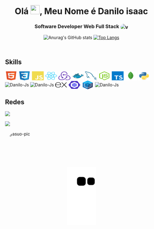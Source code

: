 <h1 align="center">
Olá <img src="https://raw.githubusercontent.com/MartinHeinz/MartinHeinz/master/wave.gif" width="30px" height="30px">, Meu Nome é Danilo isaac
</h1>

### <div titulo >
<h3 align="center"> Software Developer Web Full Stack
<img align="center" alt="v" height="80" width="80" style="border-radius:50px;" src="https://media.tenor.com/bivDJpjat9IAAAAi/v-for-veloso-veloso-clan.gif">
</h3>
</div>
 
<div id="stats" align="center">
  
  ![Anurag's GitHub stats](https://github-readme-stats.vercel.app/api?username=Daniloisaac&show_icons=true&border_color=FFF&bg_color=0D1117&theme=tokyonight) 
[![Top Langs](https://github-readme-stats.vercel.app/api/top-langs/?username=Daniloisaac&layout=compact&border_color=FFF&bg_color=0D1117&theme=tokyonight)](https://github.com/anuraghazra/github-readme-stats)

</div>

<div>

<div style="display: inline_block"><br> <h2> Skills </h2>
	
<img align="center" alt="Danilo-HTML" height="30" width="40" src="https://raw.githubusercontent.com/devicons/devicon/master/icons/html5/html5-original.svg">
	
<img align="center" alt="Danilo-CSS" height="30" width="40" src="https://raw.githubusercontent.com/devicons/devicon/master/icons/css3/css3-original.svg">
	
<img align="center" alt="Danilo-Js" height="30" width="40" src="https://raw.githubusercontent.com/devicons/devicon/master/icons/javascript/javascript-plain.svg">
	
<img align="center" alt="Danilo-Js" height="30" width="40" src="https://raw.githubusercontent.com/devicons/devicon/master/icons/react/react-original.svg">
	
<img align="center" alt="Danilo-Js" height="30" width="40" src="https://raw.githubusercontent.com/devicons/devicon/master/icons/redux/redux-original.svg">
	
<img align="center" alt="Danilo-Js" height="30" width="40" src="https://raw.githubusercontent.com/devicons/devicon/master/icons/docker/docker-original.svg">
	
<img align="center" alt="Danilo-Js" height="30" width="40" src="https://raw.githubusercontent.com/devicons/devicon/master/icons/mysql/mysql-original.svg">
	
<img align="center" alt="Danilo-Js" height="30" width="40" src="https://raw.githubusercontent.com/devicons/devicon/master/icons/nodejs/nodejs-original.svg">	
	
<img align="center" alt="Danilo-Js" height="30" width="40" src="https://raw.githubusercontent.com/devicons/devicon/master/icons/typescript/typescript-original.svg">	
	
<img align="center" alt="Danilo-Js" height="30" width="40" src="https://raw.githubusercontent.com/devicons/devicon/master/icons/mongodb/mongodb-original.svg">	
	
<img align="center" alt="Danilo-Js" height="30" width="40" src="https://raw.githubusercontent.com/devicons/devicon/master/icons/python/python-original.svg">	

<img align="center" alt="Danilo-Js" height="30" width="40" src="https://cdn.jsdelivr.net/gh/devicons/devicon/icons/jest/jest-plain.svg"/>
	
<img align="center" alt="Danilo-Js" height="50" width="50" src="https://cdn.jsdelivr.net/gh/devicons/devicon/icons/mocha/mocha-plain.svg"/>	
	
<img align="center" alt="Danilo-Js" height="30" width="40" src="https://raw.githubusercontent.com/devicons/devicon/master/icons/express/express-original.svg">
	
<img align="center" alt="Danilo-Js" height="30" width="40" src="https://raw.githubusercontent.com/devicons/devicon/master/icons/eslint/eslint-original.svg">
	
<img align="center" alt="Danilo-Js" height="30" width="40" src="https://raw.githubusercontent.com/devicons/devicon/master/icons/sequelize/sequelize-original.svg">
	
<img align="center" alt="Danilo-Js" height="30" width="40" src="https://cdn.jsdelivr.net/gh/devicons/devicon/icons/npm/npm-original-wordmark.svg">
		
</div>
	
<h2> Redes </h2> 
<a href = "mailto:daniloisaac942@gmail.com"><img src="https://img.shields.io/badge/-Gmail-%23333?style=for-the-badge&logo=gmail&logoColor=white" target="_blank"></a>
	
<a href="https://www.linkedin.com/in/danilo-isaac-0034b1238/" target="_blank"><img src="https://img.shields.io/badge/-LinkedIn-%230077B5?style=for-the-badge&logo=linkedin&logoColor=white" target="_blank"></a> 
	
<div style="display: inline-block">
	
<img align="right" alt="yasuo-pic" height="100" width="133" style="border-radius:50px;" src="https://media.tenor.com/3HrIbcsMx-8AAAAC/f-society-mask.gif">
	
</div>

<div style="display: inline_block" align='center'>
	
![Snake animation](https://github.com/Daniloisaac/Daniloisaac/blob/output/github-contribution-grid-snake.svg)
	
</div> 
 
</div>

